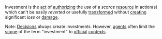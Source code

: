 Investment is the [act](https://github.com/gcassel/Modular-Organization-Terminology/blob/master/terms/action.md) of [authorizing](https://github.com/gcassel/Modular-Organization-Terminology/blob/master/terms/authority.md) the *use* of a *scarce* [resource](https://github.com/gcassel/Modular-Organization-Terminology/blob/master/terms/resource.md) in action(s) which can't be easily *reverted* or usefully [transformed](https://github.com/gcassel/Modular-Organization-Terminology/blob/master/terms/transform.md) without [creating](https://github.com/gcassel/Modular-Organization-Terminology/blob/master/terms/creation.md) significant *loss* or [damage](https://github.com/gcassel/Modular-Organization-Terminology/blob/master/terms/damage.md).
 
Note:  [Decisions](https://github.com/gcassel/Modular-Organization-Terminology/blob/master/terms/decision.md) always create investments.   However, [agents](https://github.com/gcassel/Modular-Organization-Terminology/blob/master/terms/agent.md) often limit the [scope](https://github.com/gcassel/Modular-Organization-Terminology/blob/master/terms/scope.md) of the term "investment" to [official](https://github.com/gcassel/Modular-Organization-Terminology/blob/master/terms/official.md) [contexts](https://github.com/gcassel/Modular-Organization-Terminology/blob/master/terms/context.md).
